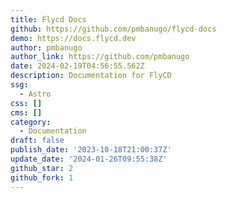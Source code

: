 ```yaml
---
title: Flycd Docs
github: https://github.com/pmbanugo/flycd-docs
demo: https://docs.flycd.dev
author: pmbanugo
author_link: https://github.com/pmbanugo
date: 2024-02-19T04:56:55.562Z
description: Documentation for FlyCD
ssg:
  - Astro
css: []
cms: []
category:
  - Documentation
draft: false
publish_date: '2023-10-18T21:00:37Z'
update_date: '2024-01-26T09:55:38Z'
github_star: 2
github_fork: 1
---
```

